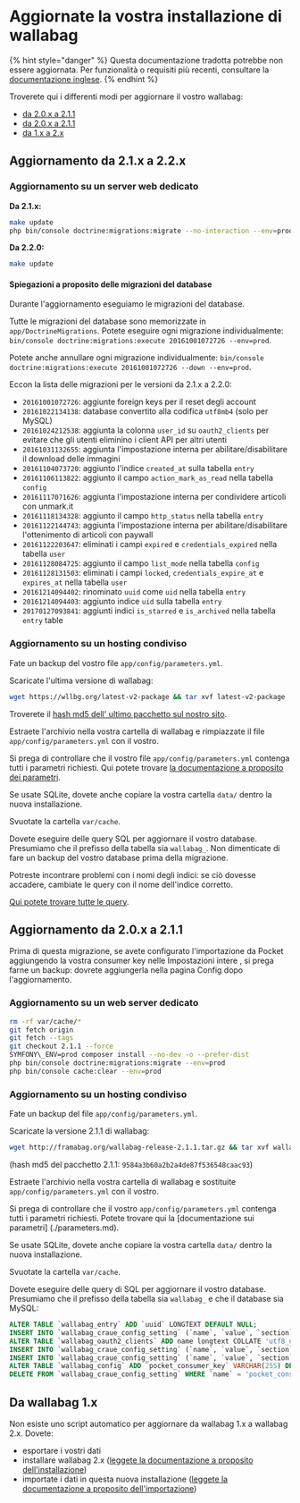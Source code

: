 # Aggiornate la vostra installazione di wallabag

{% hint style="danger" %}
Questa documentazione tradotta potrebbe non essere aggiornata. Per funzionalità o requisiti più recenti, consultare la [documentazione inglese](https://doc.wallabag.org/en/).
{% endhint %}

Troverete qui i differenti modi per aggiornare il vostro wallabag:

-   [da 2.0.x a 2.1.1](#aggiornamento-da-2-1-x-a-2-2-x)
-   [da 2.0.x a 2.1.1](#aggiornamento-da-2-0-x-a-2-1-1)
-   [da 1.x a 2.x](#da-wallabag-1-x)

## Aggiornamento da 2.1.x a 2.2.x

### Aggiornamento su un server web dedicato

**Da 2.1.x:**

```bash
make update
php bin/console doctrine:migrations:migrate --no-interaction --env=prod
```

**Da 2.2.0:**

```bash
make update
```

#### Spiegazioni a proposito delle migrazioni del database

Durante l'aggiornamento eseguiamo le migrazioni del database.

Tutte le migrazioni del database sono memorizzate in `app/DoctrineMigrations`. Potete eseguire ogni migrazione individualmente:
`bin/console doctrine:migrations:execute 20161001072726 --env=prod`.

Potete anche annullare ogni migrazione individualmente:
`bin/console doctrine:migrations:execute 20161001072726 --down --env=prod`.

Eccon la lista delle migrazioni per le versioni da 2.1.x a 2.2.0:

-   `20161001072726`: aggiunte foreign keys per il reset degli account
-   `20161022134138`: database convertito alla codifica `utf8mb4` (solo per MySQL)
-   `20161024212538`: aggiunta la colonna `user_id` su `oauth2_clients` per evitare che gli utenti eliminino i client API per altri utenti
-   `20161031132655`: aggiunta l'impostazione interna per abilitare/disabilitare il download delle immagini
-   `20161104073720`: aggiunto l'indice `created_at` sulla tabella `entry`
-   `20161106113822`: aggiunto il campo `action_mark_as_read` nella tabella `config`
-   `20161117071626`: aggiunta l'impostazione interna per condividere articoli con unmark.it
-   `20161118134328`: aggiunto il campo `http_status` nella tabella `entry`
-   `20161122144743`: aggiunta l'impostazione interna per abilitare/disabilitare l'ottenimento di articoli con paywall
-   `20161122203647`: eliminati i campi `expired` e `credentials_expired` nella tabella `user`
-   `20161128084725`: aggiunto il campo `list_mode` nella tabella `config`
-   `20161128131503`: eliminati i campi `locked`, `credentials_expire_at` e
    `expires_at` nella tabella `user`
-   `20161214094402`: rinominato `uuid` come `uid` nella tabella `entry`
-   `20161214094403`: aggiunto indice `uid` sulla tabella `entry`
-   `20170127093841`: aggiunti indici `is_starred` e `is_archived` nella tabella
    `entry` table

### Aggiornamento su un hosting condiviso

Fate un backup del vostro file `app/config/parameters.yml`.

Scaricate l'ultima versione di wallabag:

```bash
wget https://wllbg.org/latest-v2-package && tar xvf latest-v2-package
```

Troverete il [hash md5 dell' ultimo pacchetto sul nostro sito](https://static.wallabag.org/releases/).

Estraete l'archivio nella vostra cartella di wallabag e rimpiazzate il file `app/config/parameters.yml` con il vostro.

Si prega di controllare che il vostro file `app/config/parameters.yml` contenga tutti i parametri richiesti. Qui potete trovare [la documentazione a proposito dei parametri](./parameters.md).

Se usate SQLite, dovete anche copiare la vostra cartella `data/` dentro la nuova installazione.

Svuotate la cartella `var/cache`.

Dovete eseguire delle query SQL per aggiornare il vostro database. Presumiamo che il prefisso della tabella sia `wallabag_`. Non dimenticate di fare un backup del vostro database prima della migrazione.

Potreste incontrare problemi con i nomi degli indici: se ciò dovesse accadere, cambiate le query con il nome dell'indice corretto.

[Qui potete trovare tutte le query](query-upgrade-21-22.md).

## Aggiornamento da 2.0.x a 2.1.1

Prima di questa migrazione, se avete configurato l'importazione da Pocket aggiungendo la vostra consumer key nelle Impostazioni intere , si prega farne un backup: dovrete aggiungerla nella pagina Config dopo l'aggiornamento.

### Aggiornamento su un web server dedicato

```bash
rm -rf var/cache/*
git fetch origin
git fetch --tags
git checkout 2.1.1 --force
SYMFONY\_ENV=prod composer install --no-dev -o --prefer-dist
php bin/console doctrine:migrations:migrate --env=prod
php bin/console cache:clear --env=prod
```

### Aggiornamento su un hosting condiviso

Fate un backup del file `app/config/parameters.yml`.

Scaricate la versione 2.1.1 di wallabag:

```bash
wget http://framabag.org/wallabag-release-2.1.1.tar.gz && tar xvf wallabag-release-2.1.1.tar.gz
```

(hash md5 del pacchetto 2.1.1: `9584a3b60a2b2a4de87f536548caac93`)

Estraete l'archivio nella vostra cartella di wallabag e sostituite
`app/config/parameters.yml` con il vostro.

Si prega di controllare che il vostro `app/config/parameters.yml` contenga tutti i
parametri richiesti. Potete trovare qui la [documentazione sui parametri]
(./parameters.md).

Se usate SQLite, dovete anche copiare la vostra cartella `data/` dentro
la nuova installazione.

Svuotate la cartella `var/cache`.

Dovete eseguire delle query di SQL per aggiornare il vostro database.
Presumiamo che il prefisso della tabella sia `wallabag_` e che il
database sia MySQL:

```sql
ALTER TABLE `wallabag_entry` ADD `uuid` LONGTEXT DEFAULT NULL;
INSERT INTO `wallabag_craue_config_setting` (`name`, `value`, `section`) VALUES ('share_public', '1', 'entry');
ALTER TABLE `wallabag_oauth2_clients` ADD name longtext COLLATE 'utf8_unicode_ci' DEFAULT NULL;
INSERT INTO `wallabag_craue_config_setting` (`name`, `value`, `section`) VALUES ('import_with_redis', '0', 'import');
INSERT INTO `wallabag_craue_config_setting` (`name`, `value`, `section`) VALUES ('import_with_rabbitmq', '0', 'import');
ALTER TABLE `wallabag_config` ADD `pocket_consumer_key` VARCHAR(255) DEFAULT NULL;
DELETE FROM `wallabag_craue_config_setting` WHERE `name` = 'pocket_consumer_key';
```

Da wallabag 1.x
---------------

Non esiste uno script automatico per aggiornare da wallabag 1.x a
wallabag 2.x. Dovete:

-   esportare i vostri dati
-   installare wallabag 2.x ([leggete la documentazione a proposito dell'installazione](./installation/))
-   importate i dati in questa nuova installazione ([leggete la documentazione a proposito dell'importazione](../user/import/))
